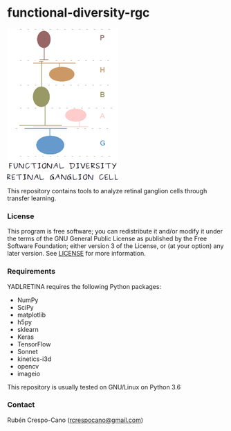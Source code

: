 # functional-diversity-rgc

![fdrgc logo](img/logo.png)

This repository contains tools to analyze retinal ganglion cells through transfer learning.


### License
This program is free software; you can redistribute it and/or modify it under the terms of the GNU General Public License as published by the Free Software Foundation; either version 3 of the License, or (at your option) any later version. See [LICENSE](LICENSE) for more information.


### Requirements
YADLRETINA requires the following Python packages:

* NumPy
* SciPy
* matplotlib
* h5py
* sklearn
* Keras
* TensorFlow
* Sonnet
* kinetics-i3d
* opencv
* imageio

This repository is usually tested on GNU/Linux on Python 3.6


### Contact
Rubén Crespo-Cano (rcrespocano@gmail.com)
